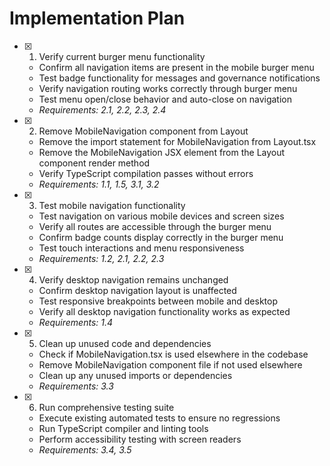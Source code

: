# Implementation Plan

- [x] 1. Verify current burger menu functionality
  - Confirm all navigation items are present in the mobile burger menu
  - Test badge functionality for messages and governance notifications
  - Verify navigation routing works correctly through burger menu
  - Test menu open/close behavior and auto-close on navigation
  - _Requirements: 2.1, 2.2, 2.3, 2.4_

- [x] 2. Remove MobileNavigation component from Layout
  - Remove the import statement for MobileNavigation from Layout.tsx
  - Remove the MobileNavigation JSX element from the Layout component render method
  - Verify TypeScript compilation passes without errors
  - _Requirements: 1.1, 1.5, 3.1, 3.2_

- [x] 3. Test mobile navigation functionality
  - Test navigation on various mobile devices and screen sizes
  - Verify all routes are accessible through the burger menu
  - Confirm badge counts display correctly in the burger menu
  - Test touch interactions and menu responsiveness
  - _Requirements: 1.2, 2.1, 2.2, 2.3_

- [x] 4. Verify desktop navigation remains unchanged
  - Confirm desktop navigation layout is unaffected
  - Test responsive breakpoints between mobile and desktop
  - Verify all desktop navigation functionality works as expected
  - _Requirements: 1.4_

- [x] 5. Clean up unused code and dependencies
  - Check if MobileNavigation.tsx is used elsewhere in the codebase
  - Remove MobileNavigation component file if not used elsewhere
  - Clean up any unused imports or dependencies
  - _Requirements: 3.3_

- [x] 6. Run comprehensive testing suite
  - Execute existing automated tests to ensure no regressions
  - Run TypeScript compiler and linting tools
  - Perform accessibility testing with screen readers
  - _Requirements: 3.4, 3.5_